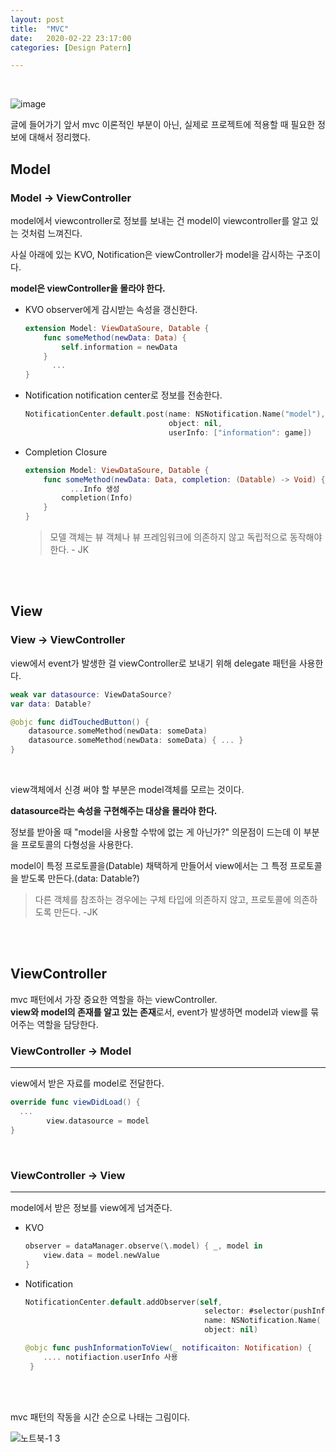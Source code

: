 ```yaml
---
layout: post
title:  "MVC"
date:   2020-02-22 23:17:00 
categories: [Design Patern]

---
```


<br>

![image](https://user-images.githubusercontent.com/48466830/76218332-6c7c8c80-6257-11ea-88e1-819770b93b54.png)

글에 들어가기 앞서 mvc 이론적인 부분이 아닌, 실제로 프로젝트에 적용할 때 필요한 정보에 대해서 정리했다.

<!--more-->

## Model

### Model -> ViewController 

model에서 viewcontroller로 정보를 보내는 건 model이 viewcontroller를 알고 있는 것처럼 느껴진다. <br>

사실 아래에 있는 KVO, Notification은 viewController가 model을 감시하는 구조이다. <br>

__model은 viewController을 몰라야 한다.__

- KVO
  observer에게 감시받는 속성을 갱신한다.

  ``` swift 
  extension Model: ViewDataSoure, Datable {
      func someMethod(newData: Data) {
          self.information = newData
      }
    	...
  }
  ```

- Notification
  notification center로 정보를 전송한다.

  ``` swift
  NotificationCenter.default.post(name: NSNotification.Name("model"),
                                  object: nil,
                                  userInfo: ["information": game])
  ```

- Completion Closure

  ``` swift
  extension Model: ViewDataSoure, Datable {
      func someMethod(newData: Data, completion: (Datable) -> Void) {
        	...Info 생성  
  	      completion(Info)
      }
  }
  ```

  > 모델 객체는 뷰 객체나 뷰 프레임워크에 의존하지 않고 독립적으로 동작해야 한다.			- JK

<br>

<br>

## View

### View -> ViewController

view에서 event가 발생한 걸 viewController로 보내기 위해 delegate 패턴을 사용한다.

``` swift
weak var datasource: ViewDataSource?
var data: Datable?

@objc func didTouchedButton() {
  	datasource.someMethod(newData: someData)
  	datasource.someMethod(newData: someData) { ... }
}
```

<br>

view객체에서 신경 써야 할 부분은 model객체를 모르는 것이다. 

__datasource라는 속성을 구현해주는 대상을 몰라야 한다.__ <br>

정보를 받아올 때 "model을 사용할 수밖에 없는 게 아닌가?" 의문점이 드는데 이 부분을 프로토콜의 다형성을 사용한다. <br>

model이 특정 프로토콜을(Datable) 채택하게 만들어서 view에서는 그 특정 프로토콜을 받도록 만든다.(data: Datable?)

> 다른 객체를 참조하는 경우에는 구체 타입에 의존하지 않고, 프로토콜에 의존하도록 만든다.			-JK

<br>

<br>

## ViewController 

mvc 패턴에서 가장 중요한 역할을 하는 viewController. <br>**view와 model의 존재를 알고 있는 존재**로서, event가 발생하면 model과 view를 묶어주는 역할을 담당한다.

### ViewController -> Model

---

view에서 받은 자료를 model로 전달한다.

``` swift
override func viewDidLoad() {
  ...
		view.datasource = model  
}

```

<br>

### ViewController -> View

---

model에서 받은 정보를 view에게 넘겨준다.

- KVO

  ``` swift
  observer = dataManager.observe(\.model) { _, model in
      view.data = model.newValue
  }
  ```

- Notification 

  ``` swift
  NotificationCenter.default.addObserver(self,
                                          selector: #selector(pushInformationToView),
                                          name: NSNotification.Name( "model"),
                                          object: nil)
  
  @objc func pushInformationToView(_ notificaiton: Notification) {
      .... notifiaction.userInfo 사용
   }
  ```

<br>

<br>

mvc 패턴의 작동을 시간 순으로 나태는 그림이다.

![노트북-1 3](https://user-images.githubusercontent.com/48466830/76219319-01cc5080-6259-11ea-9277-29766acd075b.jpg)



